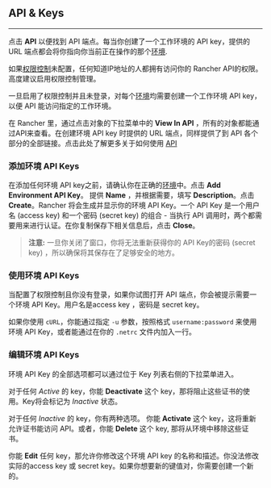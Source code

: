 ## API & Keys
------

点击 **API** 以便找到 API 端点。每当你创建了一个工作环境的 API key，提供的 URL 端点都会将你指向你当前正在操作的那个[环境]({{site.baseurl}}/configuration/environments).

如果[权限控制]({{site.baseurl}}/configuration/access-control/)未配置，任何知道IP地址的人都拥有访问你的 Rancher API的权限。高度建议启用权限控制管理。

一旦启用了权限控制并且未登录，对每个[环境]({{site.baseurl}}/configuration/environments/)均需要创建一个工作环境 API key，以便 API 能访问指定的工作环境。

在 Rancher 里，通过点击对象的下拉菜单中的 **View In API** ，所有的对象都能通过API来查看。在创建环境 API key 时提供的 URL 端点，同样提供了到 API 各个部分的全部链接。点击此处了解更多关于如何使用 [API]({{site.baseurl}}/api)

### 添加环境 API Keys

在添加任何环境 API key之前，请确认你在正确的[环境]({{site.baseurl}}/configuration/environments/)中。点击 **Add Environment API Key**。 提供 **Name** ，并根据需要，填写 **Description**。点击 **Create**。Rancher 将会生成并显示你的环境 API Key。一个 API Key 是一个用户名 (access key) 和一个密码  (secret key) 的组合 - 当执行 API 调用时，两个都需要用来进行认证。在你复制保存下相关信息后，点击 **Close**。

> **注意:** 一旦你关闭了窗口，你将无法重新获得你的 API Key的密码 (secret key) ，所以确保将其保存在了足够安全的地方。

### 使用环境 API Keys

当配置了权限控制且你没有登录，如果你试图打开 API 端点，你会被提示需要一个环境 API Key。用户名是access key ，密码是 secret key。

如果你使用 `cURL`，你能通过指定 `-u` 参数，按照格式 `username:password` 来使用环境 API Key，或者能通过在你的 `.netrc` 文件内加入一行。

### 编辑环境 API Keys

环境 API Key 的全部选项都可以通过位于 Key 列表右侧的下拉菜单进入。

对于任何 _Active_ 的 key，你能 **Deactivate** 这个 key，那将阻止这些证书的使用。Key将会标记为 _Inactive_ 状态。

对于任何 _Inactive_ 的 key，你有两种选项。 你能 **Activate** 这个 key，这将重新允许证书能访问 API。或者，你能 **Delete** 这个 key, 那将从环境中移除这些证书。

你能 **Edit** 任何 key，那允许你修改这个环境 API key 的名称和描述。你没法修改实际的access key 或 secret key。如果你想要新的键值对，你需要创建一个新的。
